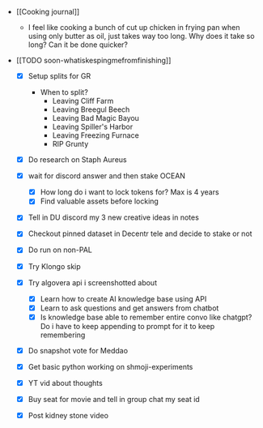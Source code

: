   * [[Cooking journal]]
    * I feel like cooking a bunch of cut up chicken in frying pan when using only butter as oil, just takes way too long. Why does it take so long? Can it be done quicker?

  * [[TODO soon-whatiskespingmefromfinishing]]
    * [x] Setup splits for GR
      * When to split?
        * Leaving Cliff Farm
        * Leaving Breegul Beech
        * Leaving Bad Magic Bayou
        * Leaving Spiller's Harbor
        * Leaving Freezing Furnace
        * RIP Grunty
    * [x] Do research on Staph Aureus
    * [x] wait for discord answer and then stake OCEAN

      * [x] How long do i want to lock tokens for? Max is 4 years
      * [x] Find valuable assets before locking
    * [x] Tell in DU discord my 3 new creative ideas in notes
    * [x] Checkout pinned dataset in Decentr tele and decide to stake or not
    * [x] Do run on non-PAL
    * [x] Try Klongo skip
    * [x] Try algovera api i screenshotted about
      * [x] Learn how to create AI knowledge base using API
      * [x] Learn to ask questions and get answers from chatbot
      * [x] Is knowledge base able to remember entire convo like chatgpt? Do i have to keep appending to prompt for it to keep remembering 
    * [x] Do snapshot vote for Meddao
    * [x] Get basic python working on shmoji-experiments
    * [x] YT vid about thoughts
    * [x] Buy seat for movie and tell in group chat my seat id

    * [x] Post kidney stone video